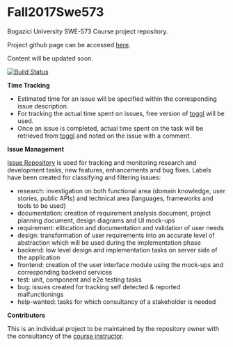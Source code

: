 # Fall2017Swe573
Bogazici University SWE-573 Course project repository.

Project github page can be accessed [here](https://huseyin-kilic.github.io/Fall2017Swe573/).

Content will be updated soon.

[![Build Status](https://travis-ci.org/huseyin-kilic/Fall2017Swe573.svg?branch=master)](https://travis-ci.org/huseyin-kilic/Fall2017Swe573)

**Time Tracking**

* Estimated time for an issue will be specified within the corresponding issue description. 
* For tracking the actual time spent on issues, free version of [toggl](https://toggl.com) will be used.
* Once an issue is completed, actual time spent on the task will be retrieved from [toggl](https://toggl.com) and noted on the issue with a comment.

**Issue Management**

[Issue Repository](https://github.com/huseyin-kilic/Fall2017Swe573/issues) is used for tracking and monitoring research and development tasks, new features, enhancements and bug fixes. Labels have been created for classifying and filtering issues:
* research: investigation on both functional area (domain knowledge, user stories, public APIs) and technical area (languages, frameworks and tools to be used)  
* documentation: creation of requirement analysis document, project planning document, design diagrams and UI mock-ups
* requirement: elitication and documentation and validation of user needs
* design: transformation of user requirements into an accurate level of abstraction which will be used during the implementation phase
* backend: low level design and implementation tasks on server side of the application
* frontend: creation of the user interface module using the mock-ups and corresponding backend services
* test: unit, component and e2e testing tasks
* bug: issues created for tracking self detected & reported malfunctionings
* help-wanted: tasks for which consultancy of a stakeholder is needed



**Contributors**

This is an individual project to be maintained by the repository owner with the consultancy of the [course instructor](https://github.com/uskudarli).

